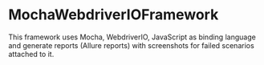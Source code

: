 # MochaWebdriverIOFramework
This framework uses Mocha, WebdriverIO, JavaScript as binding language and generate reports (Allure reports) with screenshots for failed scenarios attached to it.
